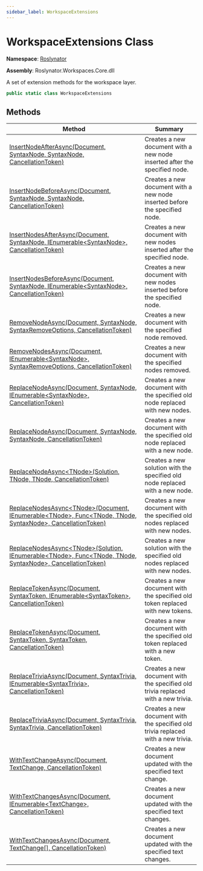 ```yaml
---
sidebar_label: WorkspaceExtensions
---
```


# WorkspaceExtensions Class

**Namespace**: [Roslynator](../index.md)

**Assembly**: Roslynator\.Workspaces\.Core\.dll

  
A set of extension methods for the workspace layer\.

```csharp
public static class WorkspaceExtensions
```

## Methods

| Method | Summary |
| ------ | ------- |
| [InsertNodeAfterAsync(Document, SyntaxNode, SyntaxNode, CancellationToken)](InsertNodeAfterAsync/index.md) | Creates a new document with a new node inserted after the specified node\. |
| [InsertNodeBeforeAsync(Document, SyntaxNode, SyntaxNode, CancellationToken)](InsertNodeBeforeAsync/index.md) | Creates a new document with a new node inserted before the specified node\. |
| [InsertNodesAfterAsync(Document, SyntaxNode, IEnumerable&lt;SyntaxNode&gt;, CancellationToken)](InsertNodesAfterAsync/index.md) | Creates a new document with new nodes inserted after the specified node\. |
| [InsertNodesBeforeAsync(Document, SyntaxNode, IEnumerable&lt;SyntaxNode&gt;, CancellationToken)](InsertNodesBeforeAsync/index.md) | Creates a new document with new nodes inserted before the specified node\. |
| [RemoveNodeAsync(Document, SyntaxNode, SyntaxRemoveOptions, CancellationToken)](RemoveNodeAsync/index.md) | Creates a new document with the specified node removed\. |
| [RemoveNodesAsync(Document, IEnumerable&lt;SyntaxNode&gt;, SyntaxRemoveOptions, CancellationToken)](RemoveNodesAsync/index.md) | Creates a new document with the specified nodes removed\. |
| [ReplaceNodeAsync(Document, SyntaxNode, IEnumerable&lt;SyntaxNode&gt;, CancellationToken)](ReplaceNodeAsync/index.md#Roslynator_WorkspaceExtensions_ReplaceNodeAsync_Microsoft_CodeAnalysis_Document_Microsoft_CodeAnalysis_SyntaxNode_System_Collections_Generic_IEnumerable_Microsoft_CodeAnalysis_SyntaxNode__System_Threading_CancellationToken_) | Creates a new document with the specified old node replaced with new nodes\. |
| [ReplaceNodeAsync(Document, SyntaxNode, SyntaxNode, CancellationToken)](ReplaceNodeAsync/index.md#Roslynator_WorkspaceExtensions_ReplaceNodeAsync_Microsoft_CodeAnalysis_Document_Microsoft_CodeAnalysis_SyntaxNode_Microsoft_CodeAnalysis_SyntaxNode_System_Threading_CancellationToken_) | Creates a new document with the specified old node replaced with a new node\. |
| [ReplaceNodeAsync&lt;TNode&gt;(Solution, TNode, TNode, CancellationToken)](ReplaceNodeAsync/index.md#Roslynator_WorkspaceExtensions_ReplaceNodeAsync__1_Microsoft_CodeAnalysis_Solution___0___0_System_Threading_CancellationToken_) | Creates a new solution with the specified old node replaced with a new node\. |
| [ReplaceNodesAsync&lt;TNode&gt;(Document, IEnumerable&lt;TNode&gt;, Func&lt;TNode, TNode, SyntaxNode&gt;, CancellationToken)](ReplaceNodesAsync/index.md#Roslynator_WorkspaceExtensions_ReplaceNodesAsync__1_Microsoft_CodeAnalysis_Document_System_Collections_Generic_IEnumerable___0__System_Func___0___0_Microsoft_CodeAnalysis_SyntaxNode__System_Threading_CancellationToken_) | Creates a new document with the specified old nodes replaced with new nodes\. |
| [ReplaceNodesAsync&lt;TNode&gt;(Solution, IEnumerable&lt;TNode&gt;, Func&lt;TNode, TNode, SyntaxNode&gt;, CancellationToken)](ReplaceNodesAsync/index.md#Roslynator_WorkspaceExtensions_ReplaceNodesAsync__1_Microsoft_CodeAnalysis_Solution_System_Collections_Generic_IEnumerable___0__System_Func___0___0_Microsoft_CodeAnalysis_SyntaxNode__System_Threading_CancellationToken_) | Creates a new solution with the specified old nodes replaced with new nodes\. |
| [ReplaceTokenAsync(Document, SyntaxToken, IEnumerable&lt;SyntaxToken&gt;, CancellationToken)](ReplaceTokenAsync/index.md#Roslynator_WorkspaceExtensions_ReplaceTokenAsync_Microsoft_CodeAnalysis_Document_Microsoft_CodeAnalysis_SyntaxToken_System_Collections_Generic_IEnumerable_Microsoft_CodeAnalysis_SyntaxToken__System_Threading_CancellationToken_) | Creates a new document with the specified old token replaced with new tokens\. |
| [ReplaceTokenAsync(Document, SyntaxToken, SyntaxToken, CancellationToken)](ReplaceTokenAsync/index.md#Roslynator_WorkspaceExtensions_ReplaceTokenAsync_Microsoft_CodeAnalysis_Document_Microsoft_CodeAnalysis_SyntaxToken_Microsoft_CodeAnalysis_SyntaxToken_System_Threading_CancellationToken_) | Creates a new document with the specified old token replaced with a new token\. |
| [ReplaceTriviaAsync(Document, SyntaxTrivia, IEnumerable&lt;SyntaxTrivia&gt;, CancellationToken)](ReplaceTriviaAsync/index.md#Roslynator_WorkspaceExtensions_ReplaceTriviaAsync_Microsoft_CodeAnalysis_Document_Microsoft_CodeAnalysis_SyntaxTrivia_System_Collections_Generic_IEnumerable_Microsoft_CodeAnalysis_SyntaxTrivia__System_Threading_CancellationToken_) | Creates a new document with the specified old trivia replaced with a new trivia\. |
| [ReplaceTriviaAsync(Document, SyntaxTrivia, SyntaxTrivia, CancellationToken)](ReplaceTriviaAsync/index.md#Roslynator_WorkspaceExtensions_ReplaceTriviaAsync_Microsoft_CodeAnalysis_Document_Microsoft_CodeAnalysis_SyntaxTrivia_Microsoft_CodeAnalysis_SyntaxTrivia_System_Threading_CancellationToken_) | Creates a new document with the specified old trivia replaced with a new trivia\. |
| [WithTextChangeAsync(Document, TextChange, CancellationToken)](WithTextChangeAsync/index.md) | Creates a new document updated with the specified text change\. |
| [WithTextChangesAsync(Document, IEnumerable&lt;TextChange&gt;, CancellationToken)](WithTextChangesAsync/index.md#Roslynator_WorkspaceExtensions_WithTextChangesAsync_Microsoft_CodeAnalysis_Document_System_Collections_Generic_IEnumerable_Microsoft_CodeAnalysis_Text_TextChange__System_Threading_CancellationToken_) | Creates a new document updated with the specified text changes\. |
| [WithTextChangesAsync(Document, TextChange\[\], CancellationToken)](WithTextChangesAsync/index.md#Roslynator_WorkspaceExtensions_WithTextChangesAsync_Microsoft_CodeAnalysis_Document_Microsoft_CodeAnalysis_Text_TextChange___System_Threading_CancellationToken_) | Creates a new document updated with the specified text changes\. |

